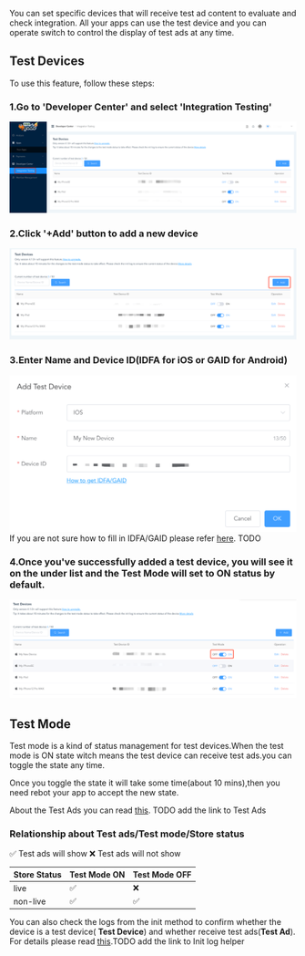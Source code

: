 You can set specific devices that will receive test ad content to evaluate and check integration. All your apps can use the test device and you can operate switch to control the display of test ads at any time.

## Test Devices
To use this feature, follow these steps:

### 1.Go to 'Developer Center' and select 'Integration Testing'
![](./../resource/test-devices&mode-1.png)

### 2.Click '+Add' button to add a new device
![](./../resource/test-devices&mode-2.png)

### 3.Enter Name and Device ID(IDFA for iOS or GAID for Android)
![](./../resource/test-devices&mode-3.png)
If you are not sure how to fill in IDFA/GAID please refer [here](test-idfa&gaid.md). TODO

### 4.Once you've successfully added a test device, you will see it on the under list and the Test Mode will set to ON status by default.
![](./../resource/test-devices&mode-4.png)

## Test Mode
Test mode is a kind of status management for test devices.When the test mode is ON state witch means the test device can receive test ads.you can toggle the state any time.

Once you toggle the state it will take some time(about 10 mins),then you need rebot your app to accept the new state.

About the Test Ads you can read [this](test-idfa&gaid.md). TODO add the link to Test Ads

### Relationship about Test ads/Test mode/Store status
✅ Test ads will show
❌ Test ads will not show

| **Store Status** | **Test Mode ON** | **Test Mode OFF** |
| --- | --- | --- |
| live | ✅ | ❌ |
| non-live | ✅ | ✅ |

You can also check the logs from the init method to confirm whether the device is a test device(
**Test Device**) and whether receive test ads(**Test Ad**). For details please read [this](test-init-log-helper.md).TODO add the link to Init log helper
